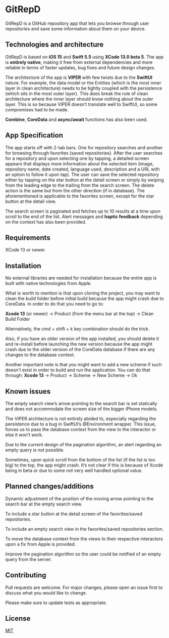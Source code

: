 # GitRepD
GitRepD is a GitHub repository app that lets you browse through user repositories and save some information about them on your device. 

## Technologies and architecture
GitRepD is based on **iOS 15** and __Swift 5.5__ using __XCode 13.0 beta 5__. The app is **entirely native**, making it free from external dependencies and more reliable in terms of faster updates, bug fixes and future design changes.

The architecture of the app is __VIPER__ with few twists due to the **SwiftUI** nature. For example, the data model or the Entities (which is the most inner layer in clean architecture) needs to be tightly coupled with the persistence (which sits in the most outer layer). This does break the rule of clean architecture where the inner layer should know nothing about the outer layer. This is so because VIPER doesn’t translate well to SwiftUI, so some compromises had to be made.

__Combine__, __CoreData__ and __async/await__ functions has also been used.

## App Specification
The app starts off with 2-tab bars. One for repository searches and another for browsing through favorites (saved repositories). After the user searches for a repository and upon selecting one by tapping, a detailed screen appears that displays more information about the selected item (image, repository name, date created, language used, description and a URL with an option to follow it upon tap). The user can save the selected repository either by tapping on the star button at the detail screen or simply by swiping from the leading edge to the trailing from the search screen. The delete action is the same but from the other direction (if in database). The aforementioned is applicable to the favorites screen, except for the star button at the detail view.

The search screen is paginated and fetches up to 10 results at a time upon scroll to the end of the list. Alert messages and **haptic feedback** depending on the context has also been provided.

## Requirements
XCode 13 or newer.

## Installation
No external libraries are needed for installation because the entire app is built with native technologies from Apple.

What is worth to mention is that upon cloning the project, you may want to clean the build folder before initial build because the app might crash due to CoreData. In order to do that you need to go to:

__Xcode 13__ (or newer) -> Product (from the menu bar at the top) -> Clean Build Folder

Alternatively, the cmd + shift + k key combination should do the trick.

Also, if you have an older version of the app installed, you should delete it and re-install before launching the new version because the app might crash due to the older version of the CoreData database if there are any changes to the database context.

Another important note is that you might want to add a new scheme if such doesn't exist in order to build and run the application. You can do that through:
__Xcode 13__ -> Product -> Scheme -> New Scheme -> Ok

## Known issues
The empty search view’s arrow pointing to the search bar is set statically and does not accommodate the screen size of the bigger iPhone models.

The VIPER architecture is not entirely abided to, especially regarding the persistence due to a bug in SwiftUI’s @Environment wrapper. This issue, forces us to pass the database context from the view to the interactor or else it won’t work.

Due to the current design of the pagination algorithm, an alert regarding an empty query is not possible.

Sometimes, upon quick scroll from the bottom of the list (if the list is too big) to the top, the app might crash. It’s not clear if this is because of Xcode being in beta or due to some not very well handled optional value.

## Planned changes/additions
Dynamic adjustment of the position of the moving arrow pointing to the search bar at the empty search view.

To include a star button at the detail screen of the favorites/saved repositories.

To include an empty search view in the favorites/saved repositories section.

To move the database context from the views to their respective interactors upon a fix from Apple is provided.

Improve the pagination algorithm so the user could be notified of an empty query from the server.

## Contributing
Pull requests are welcome. For major changes, please open an issue first to discuss what you would like to change.

Please make sure to update tests as appropriate.

## License
[MIT](https://choosealicense.com/licenses/mit/)
